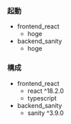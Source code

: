 ### 起動

- frontend_react
  - hoge
- backend_sanity
  - hoge

### 構成

- frontend_react
  - react ^18.2.0
  - typescript
- backend_sanity
  - sanity ^3.9.0
